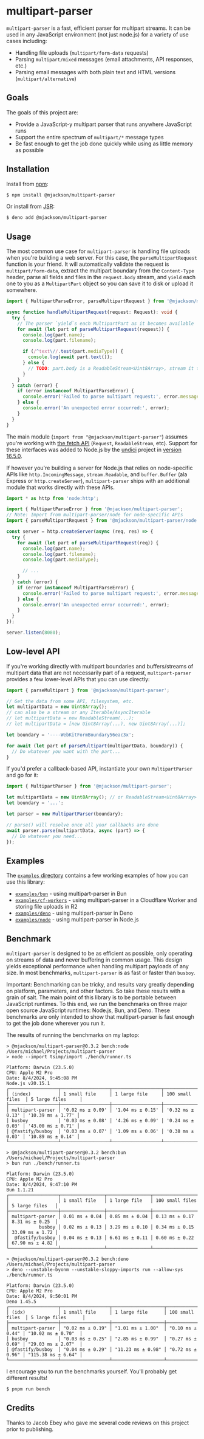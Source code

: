 # multipart-parser

`multipart-parser` is a fast, efficient parser for multipart streams. It can be used in any JavaScript environment (not just node.js) for a variety of use cases including:

- Handling file uploads (`multipart/form-data` requests)
- Parsing `multipart/mixed` messages (email attachments, API responses, etc.)
- Parsing email messages with both plain text and HTML versions (`multipart/alternative`)

## Goals

The goals of this project are:

- Provide a JavaScript-y multipart parser that runs anywhere JavaScript runs
- Support the entire spectrum of `multipart/*` message types
- Be fast enough to get the job done quickly while using as little memory as possible

## Installation

Install from [npm](https://www.npmjs.com/):

```sh
$ npm install @mjackson/multipart-parser
```

Or install from [JSR](https://jsr.io/):

```sh
$ deno add @mjackson/multipart-parser
```

## Usage

The most common use case for `multipart-parser` is handling file uploads when you're building a web server. For this case, the `parseMultipartRequest` function is your friend. It will automatically validate the request is `multipart/form-data`, extract the multipart boundary from the `Content-Type` header, parse all fields and files in the `request.body` stream, and `yield` each one to you as a `MultipartPart` object so you can save it to disk or upload it somewhere.

```typescript
import { MultipartParseError, parseMultipartRequest } from '@mjackson/multipart-parser';

async function handleMultipartRequest(request: Request): void {
  try {
    // The parser `yield`s each MultipartPart as it becomes available
    for await (let part of parseMultipartRequest(request)) {
      console.log(part.name);
      console.log(part.filename);

      if (/^text\//.test(part.mediaType)) {
        console.log(await part.text());
      } else {
        // TODO: part.body is a ReadableStream<Uint8Array>, stream it to a file
      }
    }
  } catch (error) {
    if (error instanceof MultipartParseError) {
      console.error('Failed to parse multipart request:', error.message);
    } else {
      console.error('An unexpected error occurred:', error);
    }
  }
}
```

The main module (`import from "@mjackson/multipart-parser"`) assumes you're working with [the fetch API](https://developer.mozilla.org/en-US/docs/Web/API/Fetch_API) (`Request`, `ReadableStream`, etc). Support for these interfaces was added to Node.js by the [undici](https://github.com/nodejs/undici) project in [version 16.5.0](https://nodejs.org/en/blog/release/v16.5.0).

If however you're building a server for Node.js that relies on node-specific APIs like `http.IncomingMessage`, `stream.Readable`, and `buffer.Buffer` (ala Express or `http.createServer`), `multipart-parser` ships with an additional module that works directly with these APIs.

```typescript
import * as http from 'node:http';

import { MultipartParseError } from '@mjackson/multipart-parser';
// Note: Import from multipart-parser/node for node-specific APIs
import { parseMultipartRequest } from '@mjackson/multipart-parser/node';

const server = http.createServer(async (req, res) => {
  try {
    for await (let part of parseMultipartRequest(req)) {
      console.log(part.name);
      console.log(part.filename);
      console.log(part.mediaType);

      // ...
    }
  } catch (error) {
    if (error instanceof MultipartParseError) {
      console.error('Failed to parse multipart request:', error.message);
    } else {
      console.error('An unexpected error occurred:', error);
    }
  }
});

server.listen(8080);
```

## Low-level API

If you're working directly with multipart boundaries and buffers/streams of multipart data that are not necessarily part of a request, `multipart-parser` provides a few lower-level APIs that you can use directly:

```typescript
import { parseMultipart } from '@mjackson/multipart-parser';

// Get the data from some API, filesystem, etc.
let multipartData = new Uint8Array();
// can also be a stream or any Iterable/AsyncIterable
// let multipartData = new ReadableStream(...);
// let multipartData = [new Uint8Array(...), new Uint8Array(...)];

let boundary = '----WebKitFormBoundary56eac3x';

for await (let part of parseMultipart(multipartData, boundary)) {
  // Do whatever you want with the part...
}
```

If you'd prefer a callback-based API, instantiate your own `MultipartParser` and go for it:

```typescript
import { MultipartParser } from '@mjackson/multipart-parser';

let multipartData = new Uint8Array(); // or ReadableStream<Uint8Array>
let boundary = '...';

let parser = new MultipartParser(boundary);

// parse() will resolve once all your callbacks are done
await parser.parse(multipartData, async (part) => {
  // Do whatever you need...
});
```

## Examples

The [`examples` directory](https://github.com/mjackson/multipart-parser/tree/main/examples) contains a few working examples of how you can use this library:

- [`examples/bun`](https://github.com/mjackson/multipart-parser/tree/main/examples/bun) - using multipart-parser in Bun
- [`examples/cf-workers`](https://github.com/mjackson/multipart-parser/tree/main/examples/cf-workers) - using multipart-parser in a Cloudflare Worker and storing file uploads in R2
- [`examples/deno`](https://github.com/mjackson/multipart-parser/tree/main/examples/deno) - using multipart-parser in Deno
- [`examples/node`](https://github.com/mjackson/multipart-parser/tree/main/examples/node) - using multipart-parser in Node.js

## Benchmark

`multipart-parser` is designed to be as efficient as possible, only operating on streams of data and never buffering in common usage. This design yields exceptional performance when handling multipart payloads of any size. In most benchmarks, `multipart-parser` is as fast or faster than `busboy`.

Important: Benchmarking can be tricky, and results vary greatly depending on platform, parameters, and other factors. So take these results with a grain of salt. The main point of this library is to be portable between JavaScript runtimes. To this end, we run the benchmarks on three major open source JavaScript runtimes: Node.js, Bun, and Deno. These benchmarks are only intended to show that multipart-parser is fast enough to get the job done wherever you run it.

The results of running the benchmarks on my laptop:

```
> @mjackson/multipart-parser@0.3.2 bench:node /Users/michael/Projects/multipart-parser
> node --import tsimp/import ./bench/runner.ts

Platform: Darwin (23.5.0)
CPU: Apple M2 Pro
Date: 8/4/2024, 9:45:08 PM
Node.js v20.15.1
┌──────────────────┬──────────────────┬──────────────────┬──────────────────┬───────────────────┐
│ (index)          │ 1 small file     │ 1 large file     │ 100 small files  │ 5 large files     │
├──────────────────┼──────────────────┼──────────────────┼──────────────────┼───────────────────┤
│ multipart-parser │ '0.02 ms ± 0.09' │ '1.04 ms ± 0.15' │ '0.32 ms ± 0.13' │ '10.39 ms ± 1.77' │
│ busboy           │ '0.03 ms ± 0.08' │ '4.26 ms ± 0.09' │ '0.24 ms ± 0.03' │ '43.00 ms ± 0.71' │
│ @fastify/busboy  │ '0.03 ms ± 0.07' │ '1.09 ms ± 0.06' │ '0.38 ms ± 0.03' │ '10.89 ms ± 0.14' │
└──────────────────┴──────────────────┴──────────────────┴──────────────────┴───────────────────┘

> @mjackson/multipart-parser@0.3.2 bench:bun /Users/michael/Projects/multipart-parser
> bun run ./bench/runner.ts

Platform: Darwin (23.5.0)
CPU: Apple M2 Pro
Date: 8/4/2024, 9:47:10 PM
Bun 1.1.21
┌──────────────────┬────────────────┬────────────────┬─────────────────┬─────────────────┐
│                  │ 1 small file   │ 1 large file   │ 100 small files │ 5 large files   │
├──────────────────┼────────────────┼────────────────┼─────────────────┼─────────────────┤
│ multipart-parser │ 0.01 ms ± 0.04 │ 0.85 ms ± 0.04 │ 0.13 ms ± 0.17  │ 8.31 ms ± 0.25  │
│           busboy │ 0.02 ms ± 0.13 │ 3.29 ms ± 0.10 │ 0.34 ms ± 0.15  │ 33.09 ms ± 1.72 │
│  @fastify/busboy │ 0.04 ms ± 0.13 │ 6.61 ms ± 0.11 │ 0.60 ms ± 0.22  │ 67.90 ms ± 4.82 │
└──────────────────┴────────────────┴────────────────┴─────────────────┴─────────────────┘

> @mjackson/multipart-parser@0.3.2 bench:deno /Users/michael/Projects/multipart-parser
> deno --unstable-byonm --unstable-sloppy-imports run --allow-sys ./bench/runner.ts

Platform: Darwin (23.5.0)
CPU: Apple M2 Pro
Date: 8/4/2024, 9:50:01 PM
Deno 1.45.5
┌──────────────────┬──────────────────┬───────────────────┬──────────────────┬────────────────────┐
│ (idx)            │ 1 small file     │ 1 large file      │ 100 small files  │ 5 large files      │
├──────────────────┼──────────────────┼───────────────────┼──────────────────┼────────────────────┤
│ multipart-parser │ "0.02 ms ± 0.19" │ "1.01 ms ± 1.00"  │ "0.10 ms ± 0.44" │ "10.02 ms ± 0.70"  │
│ busboy           │ "0.03 ms ± 0.25" │ "2.85 ms ± 0.99"  │ "0.27 ms ± 0.69" │ "29.03 ms ± 2.07"  │
│ @fastify/busboy  │ "0.04 ms ± 0.29" │ "11.23 ms ± 0.98" │ "0.72 ms ± 0.96" │ "115.38 ms ± 6.64" │
└──────────────────┴──────────────────┴───────────────────┴──────────────────┴────────────────────┘
```

I encourage you to run the benchmarks yourself. You'll probably get different results!

```sh
$ pnpm run bench
```

## Credits

Thanks to Jacob Ebey who gave me several code reviews on this project prior to publishing.

